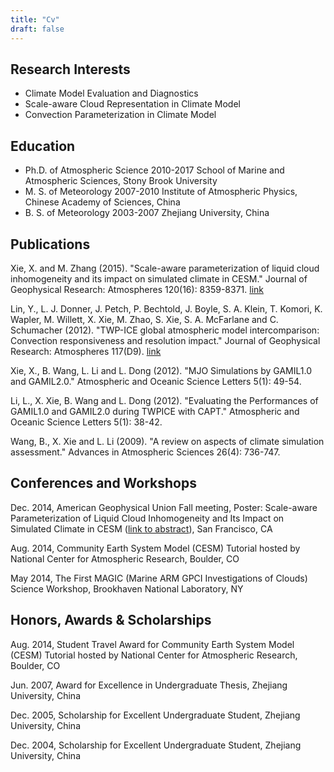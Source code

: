 ```yaml
---
title: "Cv"
draft: false
---
```


## Research Interests

- Climate Model Evaluation and Diagnostics
- Scale-aware Cloud Representation in Climate Model
- Convection Parameterization in Climate Model

## Education

- Ph.D. of Atmospheric Science 2010-2017
School of Marine and Atmospheric Sciences, Stony Brook University
- M. S. of Meteorology 2007-2010
Institute of Atmospheric Physics, Chinese Academy of Sciences, China
- B. S. of Meteorology 2003-2007
Zhejiang University, China

## Publications

Xie, X. and M. Zhang (2015). "Scale-aware parameterization of liquid cloud inhomogeneity and its impact on simulated climate in CESM." Journal of Geophysical Research: Atmospheres 120(16): 8359-8371. [link](http://onlinelibrary.wiley.com/doi/10.1002/2015JD023565/abstract)

Lin, Y., L. J. Donner, J. Petch, P. Bechtold, J. Boyle, S. A. Klein, T. Komori, K. Wapler, M. Willett, X. Xie, M. Zhao, S. Xie, S. A. McFarlane and C. Schumacher (2012). "TWP-ICE global atmospheric model intercomparison: Convection responsiveness and resolution impact." Journal of Geophysical Research: Atmospheres 117(D9). [link](http://onlinelibrary.wiley.com/doi/10.1029/2011JD017018/abstract)

Xie, X., B. Wang, L. Li and L. Dong (2012). "MJO Simulations by GAMIL1.0 and GAMIL2.0." Atmospheric and Oceanic Science Letters 5(1): 49-54.

Li, L., X. Xie, B. Wang and L. Dong (2012). "Evaluating the Performances of GAMIL1.0 and GAMIL2.0 during TWPICE with CAPT." Atmospheric and Oceanic Science Letters 5(1): 38-42.

Wang, B., X. Xie and L. Li (2009). "A review on aspects of climate simulation assessment." Advances in Atmospheric Sciences 26(4): 736-747.

## Conferences and Workshops

Dec. 2014, American Geophysical Union Fall meeting, Poster: Scale-aware Parameterization of Liquid Cloud Inhomogeneity and Its Impact on Simulated Climate in CESM ([link to abstract](https://agu.confex.com/agu/fm14/webprogrampreliminary/Paper32080.html)), San Francisco, CA

Aug. 2014, Community Earth System Model (CESM) Tutorial hosted by National Center for Atmospheric Research, Boulder, CO

May 2014, The First MAGIC (Marine ARM GPCI Investigations of Clouds) Science Workshop, Brookhaven National Laboratory, NY

## Honors, Awards & Scholarships

Aug. 2014, Student Travel Award for Community Earth System Model (CESM) Tutorial hosted by National Center for Atmospheric Research, Boulder, CO

Jun. 2007, Award for Excellence in Undergraduate Thesis, Zhejiang University, China

Dec. 2005, Scholarship for Excellent Undergraduate Student, Zhejiang University, China

Dec. 2004, Scholarship for Excellent Undergraduate Student, Zhejiang University, China
